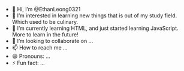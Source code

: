 - 👋 Hi, I’m @EthanLeong0321
- 👀 I’m interested in learning new things that is out of my study field. Which used to be culinary.
- 🌱 I’m currently learning HTML, and just started learning JavaScript. More to learn in the future!
- 💞️ I’m looking to collaborate on ...
- 📫 How to reach me ...
- 😄 Pronouns: ...          
- ⚡ Fun fact: ...

<!---
EthanLeong0321/EthanLeong0321 is a ✨ special ✨ repository because its `README.md` (this file) appears on your GitHub profile.
You can click the Preview link to take a look at your changes.
--->
